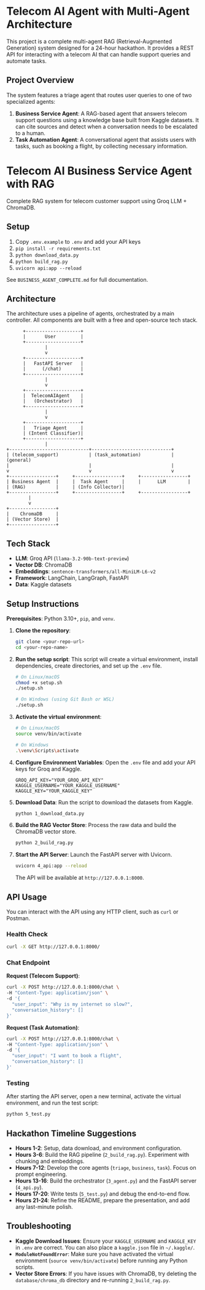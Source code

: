 # Telecom AI Agent with Multi-Agent Architecture

This project is a complete multi-agent RAG (Retrieval-Augmented Generation) system designed for a 24-hour hackathon. It provides a REST API for interacting with a telecom AI that can handle support queries and automate tasks.

## Project Overview

The system features a triage agent that routes user queries to one of two specialized agents:

1.  **Business Service Agent**: A RAG-based agent that answers telecom support questions using a knowledge base built from Kaggle datasets. It can cite sources and detect when a conversation needs to be escalated to a human.
2.  **Task Automation Agent**: A conversational agent that assists users with tasks, such as booking a flight, by collecting necessary information.

# Telecom AI Business Service Agent with RAG

Complete RAG system for telecom customer support using Groq LLM + ChromaDB.

## Setup
1. Copy `.env.example` to `.env` and add your API keys
2. `pip install -r requirements.txt`
3. `python download_data.py`
4. `python build_rag.py`
5. `uvicorn api:app --reload`

See `BUSINESS_AGENT_COMPLETE.md` for full documentation.

## Architecture

The architecture uses a pipeline of agents, orchestrated by a main controller. All components are built with a free and open-source tech stack.

```
      +--------------------+
      |       User         |
      +--------------------+
              |
              v
      +--------------------+
      |   FastAPI Server   |
      |      (/chat)       |
      +--------------------+
              |
              v
      +--------------------+
      |  TelecomAIAgent    |
      |   (Orchestrator)   |
      +--------------------+
              |
              v
      +--------------------+
      |   Triage Agent     |
      | (Intent Classifier)|
      +--------------------+
              |
+-----------------------------+-----------------------------+
| (telecom_support)           | (task_automation)           | (general)
|                             |                             | 
v                             v                             v
+-----------------+     +-----------------+     +-----------------+
| Business Agent  |     |  Task Agent     |     |      LLM        |
| (RAG)           |     | (Info Collector)|
+-----------------+     +-----------------+     +-----------------+
        |
        v
+-----------------+
|    ChromaDB     |
| (Vector Store)  |
+-----------------+
```

## Tech Stack

-   **LLM**: Groq API (`llama-3.2-90b-text-preview`)
-   **Vector DB**: ChromaDB
-   **Embeddings**: `sentence-transformers/all-MiniLM-L6-v2`
-   **Framework**: LangChain, LangGraph, FastAPI
-   **Data**: Kaggle datasets

## Setup Instructions

**Prerequisites**: Python 3.10+, `pip`, and `venv`.

1.  **Clone the repository**:
    ```bash
    git clone <your-repo-url>
    cd <your-repo-name>
    ```

2.  **Run the setup script**:
    This script will create a virtual environment, install dependencies, create directories, and set up the `.env` file.
    ```bash
    # On Linux/macOS
    chmod +x setup.sh
    ./setup.sh

    # On Windows (using Git Bash or WSL)
    ./setup.sh
    ```

3.  **Activate the virtual environment**:
    ```bash
    # On Linux/macOS
    source venv/bin/activate

    # On Windows
    .\venv\Scripts\activate
    ```

4.  **Configure Environment Variables**:
    Open the `.env` file and add your API keys for Groq and Kaggle.
    ```
    GROQ_API_KEY="YOUR_GROQ_API_KEY"
    KAGGLE_USERNAME="YOUR_KAGGLE_USERNAME"
    KAGGLE_KEY="YOUR_KAGGLE_KEY"
    ```

5.  **Download Data**:
    Run the script to download the datasets from Kaggle.
    ```bash
    python 1_download_data.py
    ```

6.  **Build the RAG Vector Store**:
    Process the raw data and build the ChromaDB vector store.
    ```bash
    python 2_build_rag.py
    ```

7.  **Start the API Server**:
    Launch the FastAPI server with Uvicorn.
    ```bash
    uvicorn 4_api:app --reload
    ```
    The API will be available at `http://127.0.0.1:8000`.

## API Usage

You can interact with the API using any HTTP client, such as `curl` or Postman.

### Health Check

```bash
curl -X GET http://127.0.0.1:8000/
```

### Chat Endpoint

**Request (Telecom Support)**:
```bash
curl -X POST http://127.0.0.1:8000/chat \
-H "Content-Type: application/json" \
-d '{
  "user_input": "Why is my internet so slow?",
  "conversation_history": []
}'
```

**Request (Task Automation)**:
```bash
curl -X POST http://127.0.0.1:8000/chat \
-H "Content-Type: application/json" \
-d '{
  "user_input": "I want to book a flight",
  "conversation_history": []
}'
```

### Testing

After starting the API server, open a new terminal, activate the virtual environment, and run the test script:

```bash
python 5_test.py
```

## Hackathon Timeline Suggestions

-   **Hours 1-2**: Setup, data download, and environment configuration.
-   **Hours 3-6**: Build the RAG pipeline (`2_build_rag.py`). Experiment with chunking and embeddings.
-   **Hours 7-12**: Develop the core agents (`triage`, `business`, `task`). Focus on prompt engineering.
-   **Hours 13-16**: Build the orchestrator (`3_agent.py`) and the FastAPI server (`4_api.py`).
-   **Hours 17-20**: Write tests (`5_test.py`) and debug the end-to-end flow.
-   **Hours 21-24**: Refine the README, prepare the presentation, and add any last-minute polish.

## Troubleshooting

-   **Kaggle Download Issues**: Ensure your `KAGGLE_USERNAME` and `KAGGLE_KEY` in `.env` are correct. You can also place a `kaggle.json` file in `~/.kaggle/`.
-   **`ModuleNotFoundError`**: Make sure you have activated the virtual environment (`source venv/bin/activate`) before running any Python scripts.
-   **Vector Store Errors**: If you have issues with ChromaDB, try deleting the `database/chroma_db` directory and re-running `2_build_rag.py`.
